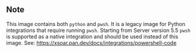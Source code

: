 ## Note
This image contains both `python` and `pwsh`. It is a legacy image for Python integrations that require running `pwsh`. Starting from Server version 5.5 `pwsh` is supported as a native integration and should be used instead of this image. See: https://xsoar.pan.dev/docs/integrations/powershell-code 